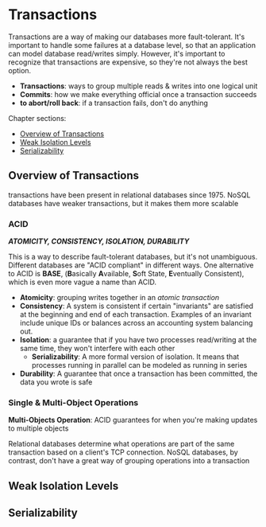 # Transactions
Transactions are a way of making our databases more fault-tolerant. It's important to handle some failures at a database level, so that an application can model database read/writes simply. However, it's important to recognize that transactions are expensive, so they're not always the best option.
- **Transactions**: ways to group multiple reads & writes into one logical unit
- **Commits**: how we make everything official once a transaction succeeds
- **to abort/roll back**: if a transaction fails, don't do anything

Chapter sections:
- [Overview of Transactions](#overview-of-transactions)
- [Weak Isolation Levels](#weak-isolation-levels)
- [Serializability](#serializability)

## Overview of Transactions
transactions have been present in relational databases since 1975. NoSQL databases have weaker transactions, but it makes them more scalable

### ACID
***ATOMICITY, CONSISTENCY, ISOLATION, DURABILITY***

This is a way to describe fault-tolerant databases, but it's not unambiguous. Different databases are "ACID compliant" in different ways. One alternative to ACID is **BASE**, (**B**asically **A**vailable, **S**oft State, **E**ventually Consistent), which is even more vague a name than ACID.
- **Atomicity**: grouping writes together in an _atomic transaction_
- **Consistency**: A system is consistent if certain "invariants" are satisfied at the beginning and end of each transaction. Examples of an invariant include unique IDs or balances across an accounting system balancing out.
- **Isolation**: a guarantee that if you have two processes read/writing at the same time, they won't interfere with each other
  - **Serializability**: A more formal version of isolation. It means that processes running in parallel can be modeled as running in series
- **Durability**: A guarantee that once a transaction has been committed, the data you wrote is safe

### Single & Multi-Object Operations
**Multi-Objects Operation**: ACID guarantees for when you're making updates to multiple objects

Relational databases determine what operations are part of the same transaction based on a client's TCP connection. NoSQL databases, by contrast, don't have a great way of grouping operations into a transaction


## Weak Isolation Levels



## Serializability